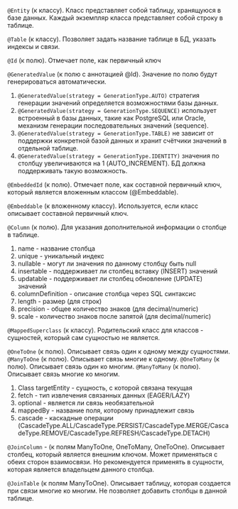 `@Entity` (к классу). Класс представляет собой таблицу, хранящуюся в базе данных. Каждый экземпляр класса представляет
собой строку в таблице.

`@Table` (к классу). Позволяет задать название таблице в БД, указать индексы и связи.

`@Id` (к полю). Отмечает поле, как первичный ключ

`@GeneratedValue` (к полю с аннотацией @Id). Значение по полю будут генерироваться автоматически.

1. `@GeneratedValue(strategy = GenerationType.AUTO)` стратегия генерации значений определяется возможностями базы
   данных.
2. `@GeneratedValue(strategy = GenerationType.SEQUENCE)` использует встроенный в базы данных, такие как PostgreSQL или
   Oracle, механизм генерации последовательных значений (sequence).
3. `@GeneratedValue(strategy = GenerationType.TABLE)` не зависит от поддержки конкретной базой данных и хранит счётчики
   значений в отдельной таблице.
4. `@GeneratedValue(strategy = GenerationType.IDENTITY)` значения по столбцу увеличиваются на 1 (AUTO_INCREMENT). БД
   должна поддерживать такую возможность.

`@EmbeddedId` (к полю). Отмечает поле, как составной первичный ключ, который является вложенным классом (@Embeddable).

`@Embeddable` (к вложенному классу). Используется, если класс описывает составной первичный ключ.

`@Column` (к полю). Для указания дополнительной информации о столбце в таблице.

1. name - название столбца
2. unique - уникальный индекс
3. nullable - могут ли значения по данному столбцу быть null
4. insertable - поддерживает ли столбец вставку (INSERT) значений
5. updatable - поддерживает ли столбец обновление (UPDATE) значений
6. columnDefinition - описание столбца через SQL синтаксис
7. length - размер (для строк)
8. precision - общее количество знаков (для decimal/numeric)
9. scale - количество знаков после запятой (для decimal/numeric)

`@MappedSuperclass` (к классу). Родительский класс для классов - сущностей, который сам сущностью не является.

`@OneToOne` (к полю). Описывает связь один к одному между сущностями.
`@ManyToOne` (к полю). Описывает связь многие к одному.
`@OneToMany` (к полю). Описывает связь один ко многим.
`@ManyToMany` (к полю). Описывает связь многие ко многим.

1. Class targetEntity - сущность, с которой связана текущая
2. fetch - тип извлечения связанных данных (EAGER/LAZY)
3. optional - является ли связь необязательной
4. mappedBy - название поля, которому принадлежит связь
5. cascade - каскадные операции (CascadeType.ALL/CascadeType.PERSIST/CascadeType.MERGE/CascadeType.REMOVE/CascadeType.REFRESH/CascadeType.DETACH)

`@JoinColumn` - (к полям ManyToOne, OneToMany, OneToOne).  Описывает столбец, который является внешним ключом. Может применяться с обеих сторон взаимосвязи.
Но рекомендуется применять в сущности, которая является владельцем данного столбца.

`@JoinTable` (к полям ManyToOne). Описывает таблицу, которая создается при связи многие ко многим. Не позволяет добавить столбцы в данной таблице.
